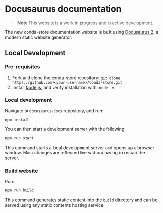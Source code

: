 # Docusaurus documentation

> **Note**
> This website is a work in progress and in active development.

The new conda-store documentation website is built using [Docusaurus 2](https://docusaurus.io/), a modern static website generator.

## Local Development

### Pre-requisites

1. Fork and clone the conda-store repository: `git clone https://github.com/<your-username>/conda-store.git`
2. Install [Node.js](https://nodejs.org/en), and verify installation with: `node -v`

### Local development

Navigate to `docusaurus-docs` repository, and run:

```bash
npm install
```

You can then start a development server with the following:

```bash
npm run start
```

This command starts a local development server and opens up a browser window. Most changes are reflected live without having to restart the server.

### Build website

Run:

```bash
npm run build
```

This command generates static content into the `build` directory and can be served using any static contents hosting service.
